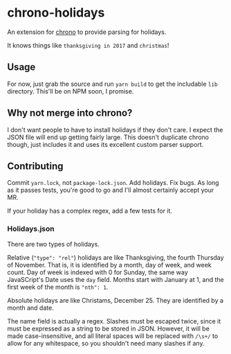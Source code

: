 chrono-holidays
===

An extension for [chrono](https://github.com/wanasit/chrono) to provide parsing for
holidays.

It knows things like `thanksgiving in 2017` and `christmas`!

## Usage
For now, just grab the source and run `yarn build` to get the includable `lib` directory.
This'll be on NPM soon, I promise.

## Why not merge into chrono?
I don't want people to have to install holidays if they don't care. I expect the JSON file
will end up getting fairly large. This doesn't duplicate chrono though, just includes it
and uses its excellent custom parser support.

## Contributing
Commit `yarn.lock`, not `package-lock.json`. Add holidays. Fix bugs. As long as it passes
tests, you're good to go and I'll almost certainly accept your MR.

If your holiday has a complex regex, add a few tests for it.

### Holidays.json
There are two types of holidays.

Relative (`"type": "rel"`) holidays are like Thanksgiving, the fourth Thursday of
November. That is, it is identified by a month, day of week, and week count. Day of week
is indexed with 0 for Sunday, the same way JavaSCript's Date uses the `day` field. Months
start with January at 1, and the first week of the month is `"nth": 1`.

Absolute holidays are like Christams, December 25. They are identified by a month and
date.

The name field is actually a regex. Slashes must be escaped twice, since it must be
expressed as a string to be stored in JSON. However, it will be made case-insensitive, and
all literal spaces will be replaced with `/\s+/` to allow for any whitespace, so you
shouldn't need many slashes if any.

